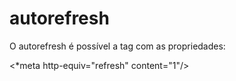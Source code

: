 # autorefresh
O autorefresh é possível a tag <meta/> com as propriedades:

<*meta http-equiv="refresh" content="1"/>